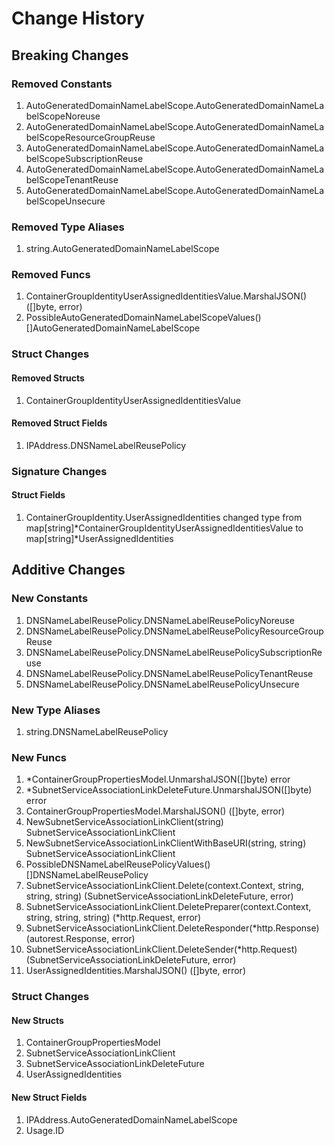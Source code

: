 # Change History

## Breaking Changes

### Removed Constants

1. AutoGeneratedDomainNameLabelScope.AutoGeneratedDomainNameLabelScopeNoreuse
1. AutoGeneratedDomainNameLabelScope.AutoGeneratedDomainNameLabelScopeResourceGroupReuse
1. AutoGeneratedDomainNameLabelScope.AutoGeneratedDomainNameLabelScopeSubscriptionReuse
1. AutoGeneratedDomainNameLabelScope.AutoGeneratedDomainNameLabelScopeTenantReuse
1. AutoGeneratedDomainNameLabelScope.AutoGeneratedDomainNameLabelScopeUnsecure

### Removed Type Aliases

1. string.AutoGeneratedDomainNameLabelScope

### Removed Funcs

1. ContainerGroupIdentityUserAssignedIdentitiesValue.MarshalJSON() ([]byte, error)
1. PossibleAutoGeneratedDomainNameLabelScopeValues() []AutoGeneratedDomainNameLabelScope

### Struct Changes

#### Removed Structs

1. ContainerGroupIdentityUserAssignedIdentitiesValue

#### Removed Struct Fields

1. IPAddress.DNSNameLabelReusePolicy

### Signature Changes

#### Struct Fields

1. ContainerGroupIdentity.UserAssignedIdentities changed type from map[string]*ContainerGroupIdentityUserAssignedIdentitiesValue to map[string]*UserAssignedIdentities

## Additive Changes

### New Constants

1. DNSNameLabelReusePolicy.DNSNameLabelReusePolicyNoreuse
1. DNSNameLabelReusePolicy.DNSNameLabelReusePolicyResourceGroupReuse
1. DNSNameLabelReusePolicy.DNSNameLabelReusePolicySubscriptionReuse
1. DNSNameLabelReusePolicy.DNSNameLabelReusePolicyTenantReuse
1. DNSNameLabelReusePolicy.DNSNameLabelReusePolicyUnsecure

### New Type Aliases

1. string.DNSNameLabelReusePolicy

### New Funcs

1. *ContainerGroupPropertiesModel.UnmarshalJSON([]byte) error
1. *SubnetServiceAssociationLinkDeleteFuture.UnmarshalJSON([]byte) error
1. ContainerGroupPropertiesModel.MarshalJSON() ([]byte, error)
1. NewSubnetServiceAssociationLinkClient(string) SubnetServiceAssociationLinkClient
1. NewSubnetServiceAssociationLinkClientWithBaseURI(string, string) SubnetServiceAssociationLinkClient
1. PossibleDNSNameLabelReusePolicyValues() []DNSNameLabelReusePolicy
1. SubnetServiceAssociationLinkClient.Delete(context.Context, string, string, string) (SubnetServiceAssociationLinkDeleteFuture, error)
1. SubnetServiceAssociationLinkClient.DeletePreparer(context.Context, string, string, string) (*http.Request, error)
1. SubnetServiceAssociationLinkClient.DeleteResponder(*http.Response) (autorest.Response, error)
1. SubnetServiceAssociationLinkClient.DeleteSender(*http.Request) (SubnetServiceAssociationLinkDeleteFuture, error)
1. UserAssignedIdentities.MarshalJSON() ([]byte, error)

### Struct Changes

#### New Structs

1. ContainerGroupPropertiesModel
1. SubnetServiceAssociationLinkClient
1. SubnetServiceAssociationLinkDeleteFuture
1. UserAssignedIdentities

#### New Struct Fields

1. IPAddress.AutoGeneratedDomainNameLabelScope
1. Usage.ID
